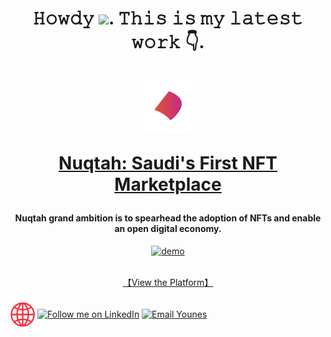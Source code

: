 <h1 align="center">
𝙷𝚘𝚠𝚍𝚢 <img src="https://github.com/TheDudeThatCode/TheDudeThatCode/blob/master/Assets/Hi.gif" width="29px">. 𝚃𝚑𝚒𝚜 𝚒𝚜 𝚖𝚢 𝚕𝚊𝚝𝚎𝚜𝚝 𝚠𝚘𝚛𝚔 👇.
<br/>
<br/>
<a href="https://itsnuqtah.com" target="_blank"><img src="https://raw.githubusercontent.com/nuqtah/nuqtah-public/main/icon.png" alt="Logo" width="80"/></a>

<a href="https://itsnuqtah.com" target="_blank">Nuqtah: Saudi's First NFT Marketplace</a>

</h1>
<h4 align="center">Nuqtah grand ambition is to spearhead the adoption of NFTs and enable an open digital economy.</h4>


<div align="center">
  <a href="https://bit-chunk.netlify.app" target="_blank"><img src="https://github.com/younes-alturkey/younes-alturkey/blob/main/images/nuqtah-quick-demo.gif" alt="demo"/></a>
  </br>
  </br>
  
  [【View the Platform】](https://itsnuqtah.com)
  
</div> 


[<img src="https://github.com/younes-alturkey/younes-alturkey/blob/main/images/website.png" style="margin: 0.5rem 0" height="40em" align="center" alt="Younes Website" title="Visit my website"/>](https://younesalturkey.sa)
[<img src="https://raw.githubusercontent.com/Raymo111/Raymo111/master/socials/linkedin.png" height="40em" align="center" alt="Follow me on LinkedIn" title="Follow Younes on LinkedIn"/>](https://www.linkedin.com/in/younes-alturkey)
[<img src="https://img.icons8.com/fluent/48/000000/email-open.png" height="40em" align="center" alt="Email Younes" title="Email me"/>](mailto:hi@younesalturkey.sa)
